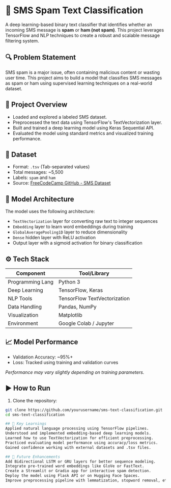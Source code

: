 # 📱 SMS Spam Text Classification

A deep learning-based binary text classifier that identifies whether an incoming SMS message is **spam** or **ham (not spam)**. This project leverages TensorFlow and NLP techniques to create a robust and scalable message filtering system.

## 🔍 Problem Statement

SMS spam is a major issue, often containing malicious content or wasting user time. This project aims to build a model that classifies SMS messages as spam or ham using supervised learning techniques on a real-world dataset.

## 🚀 Project Overview

- Loaded and explored a labeled SMS dataset.
- Preprocessed the text data using TensorFlow's TextVectorization layer.
- Built and trained a deep learning model using Keras Sequential API.
- Evaluated the model using standard metrics and visualized training performance.

## 📂 Dataset

- Format: `.tsv` (Tab-separated values)
- Total messages: ~5,500
- Labels: `spam` and `ham`
- Source: [FreeCodeCamp GitHub - SMS Dataset](https://github.com/beaucarnes/fcc_python_curriculum/blob/master/sms/)

## 🧠 Model Architecture

The model uses the following architecture:

- `TextVectorization` layer for converting raw text to integer sequences
- `Embedding` layer to learn word embeddings during training
- `GlobalAveragePooling1D` layer to reduce dimensionality
- `Dense` hidden layer with ReLU activation
- Output layer with a sigmoid activation for binary classification

## ⚙️ Tech Stack

| Component         | Tool/Library                 |
|------------------|------------------------------|
| Programming Lang | Python 3                     |
| Deep Learning    | TensorFlow, Keras            |
| NLP Tools        | TensorFlow TextVectorization |
| Data Handling    | Pandas, NumPy                |
| Visualization    | Matplotlib                   |
| Environment      | Google Colab / Jupyter       |

## 📈 Model Performance

- Validation Accuracy: ~95%+
- Loss: Tracked using training and validation curves

*Performance may vary slightly depending on training parameters.*

## ▶️ How to Run

1. Clone the repository:

```bash
git clone https://github.com/yourusername/sms-text-classification.git
cd sms-text-classification

## 🧠 Key Learnings
Applied natural language processing using TensorFlow pipelines.
Understood and implemented embedding-based deep learning models.
Learned how to use TextVectorization for efficient preprocessing.
Practiced evaluating model performance using accuracy/loss metrics.
Gained confidence working with external datasets and .tsv files.

## 🚧 Future Enhancements
Add Bidirectional LSTM or GRU layers for better sequence modeling.
Integrate pre-trained word embeddings like GloVe or FastText.
Create a Streamlit or Gradio app for interactive spam detection.
Deploy the model using Flask API or on Hugging Face Spaces.
Improve preprocessing pipeline with lemmatization, stopword removal, etc.














